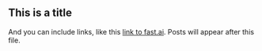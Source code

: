 

## This is a title

And you can include links, like this [link to fast.ai](https://www.fast.ai). Posts will appear after this file. 
